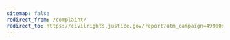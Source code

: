 ```yaml
---
sitemap: false
redirect_from: /complaint/
redirect_to: https://civilrights.justice.gov/report?utm_campaign=499a0d26-884a-47aa-9afc-70094d92e6f5
---
```

